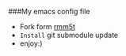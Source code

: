 ###My emacs config file
* Fork form [rmm5t](https://github.com/rmm5t)
* `Install`
    git submodule update
* enjoy:)

